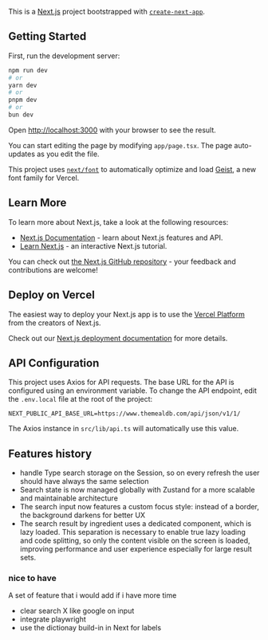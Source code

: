 This is a [Next.js](https://nextjs.org) project bootstrapped with [`create-next-app`](https://nextjs.org/docs/app/api-reference/cli/create-next-app).

## Getting Started

First, run the development server:

```bash
npm run dev
# or
yarn dev
# or
pnpm dev
# or
bun dev
```

Open [http://localhost:3000](http://localhost:3000) with your browser to see the result.

You can start editing the page by modifying `app/page.tsx`. The page auto-updates as you edit the file.

This project uses [`next/font`](https://nextjs.org/docs/app/building-your-application/optimizing/fonts) to automatically optimize and load [Geist](https://vercel.com/font), a new font family for Vercel.

## Learn More

To learn more about Next.js, take a look at the following resources:

- [Next.js Documentation](https://nextjs.org/docs) - learn about Next.js features and API.
- [Learn Next.js](https://nextjs.org/learn) - an interactive Next.js tutorial.

You can check out [the Next.js GitHub repository](https://github.com/vercel/next.js) - your feedback and contributions are welcome!

## Deploy on Vercel

The easiest way to deploy your Next.js app is to use the [Vercel Platform](https://vercel.com/new?utm_medium=default-template&filter=next.js&utm_source=create-next-app&utm_campaign=create-next-app-readme) from the creators of Next.js.

Check out our [Next.js deployment documentation](https://nextjs.org/docs/app/building-your-application/deploying) for more details.

## API Configuration

This project uses Axios for API requests. The base URL for the API is configured using an environment variable. To change the API endpoint, edit the `.env.local` file at the root of the project:

```
NEXT_PUBLIC_API_BASE_URL=https://www.themealdb.com/api/json/v1/1/
```

The Axios instance in `src/lib/api.ts` will automatically use this value.

## Features history

- handle Type search storage on the Session, so on every refresh the user should have always the same selection
- Search state is now managed globally with Zustand for a more scalable and maintainable architecture
- The search input now features a custom focus style: instead of a border, the background darkens for better UX
- The search result by ingredient uses a dedicated component, which is lazy loaded. This separation is necessary to enable true lazy loading and code splitting, so only the content visible on the screen is loaded, improving performance and user experience especially for large result sets.

### nice to have

A set of feature that i would add if i have more time

- clear search X like google on input
- integrate playwright
- use the dictionay build-in in Next for labels
